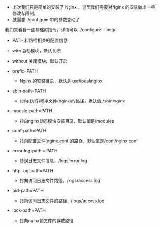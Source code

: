 - 上次我们只是简单的安装了 Nginx ，这里我们需要对Nginx 的安装做出一些修改与限制。
- 就需要  ./configure 中的参数变动了

我们来看看一些基础的指令，详情可以 ./configure --help

- PATH 和路径相关的配置信息
- with 启动模块，默认关闭
- without 关闭模块，默认开启

- prefix=PATH
  - Nginx 的安装目录，默认是 usr/local/nginx
- sbin-path=PATH
  - 指向(执行)程序文件(nginx)的路径，默认值 <prefix>/sbin/nginx
- module-path=PATH
  - 指向nginx动态模块安装目录，默认值是<prefix>/modules
- conf-path=PATH
  - 指向配置文件(nginx.conf)的路径，默认值是<prefix>/conf/nginx.conf

- error-log-path = PATH
  - 错误日志文件信息，<prefix>/logs/error.log
- http-log-path=PATH
  - 指向访问日志文件路径，<prefix>/logs/access.log
- pid-path=PATH
  - 指向访问日志文件的路径，<prefix>/logs/access.log
- lock-path=PATH
  - 指向nginx锁文件的存放路径